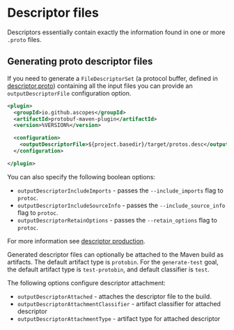 # Descriptor files

Descriptors essentially contain exactly the information found in one or more `.proto` files.

## Generating proto descriptor files

If you need to generate a `FileDescriptorSet` (a protocol buffer, defined in 
[descriptor.proto](https://github.com/protocolbuffers/protobuf/blob/main/src/google/protobuf/descriptor.proto))
containing all the input files you can provide an `outputDescriptorFile` configuration option.

```xml
<plugin>
  <groupId>io.github.ascopes</groupId>
  <artifactId>protobuf-maven-plugin</artifactId>
  <version>%VERSION%</version>

  <configuration>
    <outputDescriptorFile>${project.basedir}/target/protos.desc</outputDescriptorFile>
  </configuration>

</plugin>
```

You can also specify the following boolean options:

- `outputDescriptorIncludeImports` - passes the `--include_imports` flag to `protoc`.
- `outputDescriptorIncludeSourceInfo` - passes the `--include_source_info` flag to `protoc`.
- `outputDescriptorRetainOptions` - passes the `--retain_options` flag to `protoc`.

For more information see [descriptor production](https://protobuf.com/docs/descriptors#descriptor-production).

Generated descriptor files can optionally be attached to the Maven build as artifacts. The default 
artifact type is `protobin`. For the `generate-test` goal, the default artifact type is `test-protobin`, 
and default classifier is `test`.

The following options configure descriptor attachment:

- `outputDescriptorAttached` - attaches the descriptor file to the build.
- `outputDescriptorAttachmentClassifier` - artifact classifier for attached descriptor
- `outputDescriptorAttachmentType` - artifact type for attached descriptor
